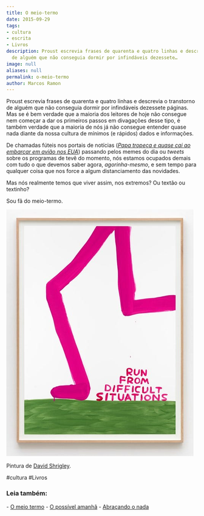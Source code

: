 ```yaml
---
title: O meio-termo
date: 2015-09-29
tags:
- cultura
- escrita
- Livros
description: Proust escrevia frases de quarenta e quatro linhas e descrevia o transtorno
  de alguém que não conseguia dormir por infindáveis dezessete…
image: null
aliases: null
permalink: o-meio-termo
author: Marcos Ramon
---
```

Proust escrevia frases de quarenta e quatro linhas e descrevia o transtorno de alguém que não conseguia dormir por infindáveis dezessete páginas. Mas se é bem verdade que a maioria dos leitores de hoje não consegue nem começar a dar os primeiros passos em divagações desse tipo, é também verdade que a maioria de nós já não consegue entender quase nada diante da nossa cultura de mínimos (e rápidos) dados e informações.

De chamadas fúteis nos portais de notícias ([_Papa tropeça e quase cai ao embarcar em avião nos EUA_](http://ultimosegundo.ig.com.br/mundo/2015-09-26/papa-tropeca-e-quase-cai-ao-embarcar-em-aviao-nos-estados-unidos.html)) passando pelos memes do dia ou _tweets_ sobre os programas de tevê do momento, nós estamos ocupados demais com tudo o que devemos saber agora, _agorinha-mesmo_, e sem tempo para qualquer coisa que nos force a algum distanciamento das novidades.

Mas nós realmente temos que viver assim, nos extremos? Ou textão ou textinho?

Sou fã do meio-termo.

<img src="/assets/img/o-meio-termo-medium.jpeg">

Pintura de [David Shrigley](http://blog.ocula.com/post/150113355609/david-shrigley-untitled-run-from-difficult).


#cultura #Livros

<h3>Leia também:</h3>
- <a href="/o-meio-termo">O meio termo</a>
- <a href="/o-possivel-amanha">O possível amanhã</a>
- <a href="/abracando-o-nada">Abraçando o nada</a>
